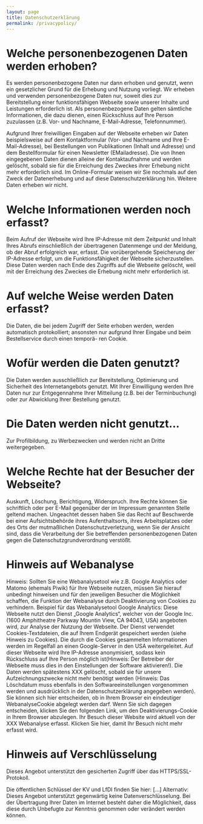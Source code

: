 ```yaml
---
layout: page
title: Datenschutzerklärung
permalink: /privacypolicy/
---
```


# Welche personenbezogenen Daten werden erhoben?
Es werden personenbezogene Daten nur dann erhoben und genutzt, wenn ein gesetzlicher
Grund für die Erhebung und Nutzung vorliegt. Wir erheben und verwenden personenbezogene
Daten nur, soweit dies zur Bereitstellung einer funktionsfähigen Webseite
sowie unserer Inhalte und Leistungen erforderlich ist.
Als personenbezogene Daten gelten sämtliche Informationen, die dazu dienen, einen
Rückschluss auf Ihre Person zuzulassen (z.B. Vor- und Nachname, E-Mail-Adresse, Telefonnummer).

Aufgrund Ihrer freiwilligen Eingaben auf der Webseite erheben wir Daten beispielsweise
auf dem Kontaktformular (Vor- und Nachname und Ihre E-Mail-Adresse), bei Bestellungen
von Publikationen (Inhalt und Adresse) und dem Bestellformular für einen Newsletter (EMailadresse).
Die von Ihnen eingegebenen Daten dienen alleine der Kontaktaufnahme
und werden gelöscht, sobald sie für die Erreichung des Zweckes ihrer Erhebung nicht
mehr erforderlich sind. Im Online-Formular weisen wir Sie nochmals auf den Zweck der
Datenerhebung und auf diese Datenschutzerklärung hin.
Weitere Daten erheben wir nicht.

# Welche Informationen werden noch erfasst?
Beim Aufruf der Webseite wird Ihre IP-Adresse mit dem Zeitpunkt und Inhalt Ihres Abrufs
einschließlich der übertragenen Datenmenge und der Meldung, ob der Abruf erfolgreich
war, erfasst. Die vorübergehende Speicherung der IP-Adresse erfolgt, um die Funktionsfähigkeit
der Webseite sicherzustellen. Diese Daten werden nach Ende des Zugriffs auf
die Webseite gelöscht, weil mit der Erreichung des Zweckes die Erhebung nicht mehr
erforderlich ist.

# Auf welche Weise werden Daten erfasst?
Die Daten, die bei jedem Zugriff der Seite erhoben werden, werden automatisch protokolliert;
ansonsten nur aufgrund Ihrer Eingabe und beim Bestellservice durch einen temporä-
ren Cookie.

# Wofür werden die Daten genutzt?
Die Daten werden ausschließlich zur Bereitstellung, Optimierung und Sicherheit des Internetangebots genutzt. Mit Ihrer Einwilligung werden Ihre Daten nur zur Entgegennahme
Ihrer Mitteilung (z.B. bei der Terminbuchung) oder zur Abwicklung Ihrer Bestellung genutzt.

# Die Daten werden nicht genutzt…
Zur Profilbildung, zu Werbezwecken und werden nicht an Dritte weitergegeben.

# Welche Rechte hat der Besucher der Webseite?
Auskunft, Löschung, Berichtigung, Widerspruch. Ihre Rechte können Sie schriftlich oder
per E-Mail gegenüber der im Impressum genannten Stelle geltend machen.
Ungeachtet dessen haben Sie das Recht auf Beschwerde bei einer Aufsichtsbehörde
ihres Aufenthaltsorts, ihres Arbeitsplatzes oder des Orts der mutmaßlichen Datenschutzverletzung,
wenn Sie der Ansicht sind, dass die Verarbeitung der Sie betreffenden personenbezogenen
Daten gegen die Datenschutzgrundverordnung verstößt.

# Hinweis auf Webanalyse
Hinweis: Sollten Sie eine Webanalysetool wie z.B. Google Analytics oder Matomo
(ehemals Piwik) für Ihre Webseite nutzen, müssen Sie hierauf unbedingt hinweisen
und für den jeweiligen Besucher die Möglichkeit schaffen, die Funktion der Webanalyse
durch Deaktivierung von Cookies zu verhindern.
Beispiel für das Webanalysetool Google Analytics:
Diese Webseite nutzt den Dienst „Google Analytics“, welcher von der Google Inc. (1600
Amphitheatre Parkway Mountin View, CA 94043, USA) angeboten wird, zur Analyse der
Nutzung der Webseite. Der Dienst verwendet Cookies-Textdateien, die auf Ihrem Endgerät
gespeichert werden (siehe Hinweis zu Cookies). Die durch die Cookies gesammelten
Informationen werden im Regelfall an einen Google-Server in den USA weitergeleitet. Auf
dieser Webseite wird Ihre IP-Adresse anonymisiert, sodass kein Rückschluss auf Ihre
Person möglich ist(Hinweis: Der Betreiber der Webseite muss dies in den Einstellungen
der Software aktivieren!). Die Daten werden spätestens XXX gelöscht, sobald sie für
unsere Aufzeichnungszwecke nicht mehr benötigt werden (Hinweis: Das Löschdatum
muss ebenfalls in den Softwareeinstellungen vorgenommen werden und ausdrücklich in
der Datenschutzerklärung angegeben werden).
Sie können sich hier entscheiden, ob in Ihrem Browser ein eindeutiger WebanalyseCookie
abgelegt werden darf. Wenn Sie sich dagegen entscheiden, klicken Sie den folgenden
Link, um den Deaktivierungs-Cookie in Ihrem Browser abzulegen.
Ihr Besuch dieser Website wird aktuell von der XXX Webanalyse erfasst. Klicken
Sie hier, damit Ihr Besuch nicht mehr erfasst wird.

# Hinweis auf Verschlüsselung
Dieses Angebot unterstützt den gesicherten Zugriff über das HTTPS/SSL-Protokoll.

Die öffentlichen Schlüssel der KV und
LfDI finden Sie hier: […]
Alternativ:
Dieses Angebot unterstützt gegenwärtig keine Datenverschlüsselung. Bei der Übertragung
Ihrer Daten im Internet besteht daher die Möglichkeit, dass diese durch Unbefugte
zur Kenntnis genommen oder verändert werden können.

